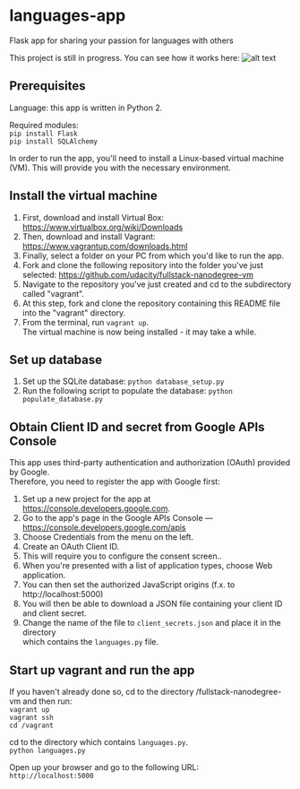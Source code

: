 # languages-app
Flask app for sharing your passion for languages with others

This project is still in progress.
You can see how it works here:
![alt text](https://github.com/SirObi/languages-app/blob/master/Language_App_-_how_it_works.gif "How the app works")

## Prerequisites

Language: this app is written in Python 2.

Required modules:  
`pip install Flask`  
`pip install SQLAlchemy`

 In order to run the app, you'll need to install a Linux-based virtual machine (VM).
 This will provide you with the necessary environment.  
 
 ## Install the virtual machine  
 1. First, download and install Virtual Box: https://www.virtualbox.org/wiki/Downloads  
 2. Then, download and install Vagrant: https://www.vagrantup.com/downloads.html  
 3. Finally, select a folder on your PC from which you'd like to run the app.  
 4. Fork and clone the following repository into the folder you've just selected:   https://github.com/udacity/fullstack-nanodegree-vm  
 5. Navigate to the repository you've just created and cd to the subdirectory called "vagrant".  
 6. At this step, fork and clone the repository containing this README file into the "vagrant" directory.  
 7. From the terminal, run ```vagrant up```.  
 The virtual machine is now being installed - it may take a while.


## Set up database
1. Set up the SQLite database:
`python database_setup.py`  
2. Run the following script to populate the database:
`python populate_database.py`  

## Obtain Client ID and secret from Google APIs Console 
This app uses third-party authentication and authorization (OAuth) provided by Google.  
Therefore, you need to register the app with Google first:  
1. Set up a new project for the app at https://console.developers.google.com.  
2. Go to the app's page in the Google APIs Console — https://console.developers.google.com/apis  
3. Choose Credentials from the menu on the left.  
4. Create an OAuth Client ID.  
5. This will require you to configure the consent screen..  
6. When you're presented with a list of application types, choose Web application.  
7. You can then set the authorized JavaScript origins (f.x. to http://localhost:5000) 
8. You will then be able to download a JSON file containing your client ID and client secret.  
9. Change the name of the file to `client_secrets.json` and place it in the directory  
which contains the `languages.py` file.  

## Start up vagrant and run the app  
If you haven't already done so, cd to the directory /fullstack-nanodegree-vm and then run:  
`vagrant up`  
`vagrant ssh`  
`cd /vagrant`  

cd to the directory which contains `languages.py`.  
`python languages.py`  

Open up your browser and go to the following URL:  
`http://localhost:5000`

